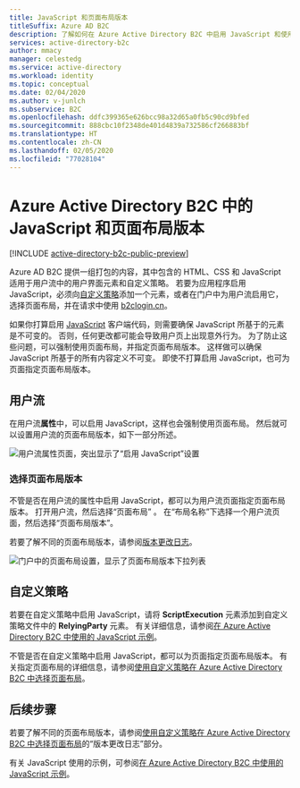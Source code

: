 ```yaml
---
title: JavaScript 和页面布局版本
titleSuffix: Azure AD B2C
description: 了解如何在 Azure Active Directory B2C 中启用 JavaScript 和使用页面布局版本。
services: active-directory-b2c
author: mmacy
manager: celestedg
ms.service: active-directory
ms.workload: identity
ms.topic: conceptual
ms.date: 02/04/2020
ms.author: v-junlch
ms.subservice: B2C
ms.openlocfilehash: ddfc399365e626bcc98a32d65a0fb5c90cd9bfed
ms.sourcegitcommit: 888cbc10f2348de401d4839a732586cf266883bf
ms.translationtype: HT
ms.contentlocale: zh-CN
ms.lasthandoff: 02/05/2020
ms.locfileid: "77028104"
---
```

# <a name="javascript-and-page-layout-versions-in-azure-active-directory-b2c"></a>Azure Active Directory B2C 中的 JavaScript 和页面布局版本

[!INCLUDE [active-directory-b2c-public-preview](../../includes/active-directory-b2c-public-preview.md)]

Azure AD B2C 提供一组打包的内容，其中包含的 HTML、CSS 和 JavaScript 适用于用户流中的用户界面元素和自定义策略。 若要为应用程序启用 JavaScript，必须向[自定义策略](custom-policy-overview.md)添加一个元素，或者在门户中为用户流启用它，选择页面布局，并在请求中使用 [b2clogin.cn](b2clogin.md)。

如果你打算启用 [JavaScript](javascript-samples.md) 客户端代码，则需要确保 JavaScript 所基于的元素是不可变的。 否则，任何更改都可能会导致用户页上出现意外行为。 为了防止这些问题，可以强制使用页面布局，并指定页面布局版本。 这样做可以确保 JavaScript 所基于的所有内容定义不可变。 即使不打算启用 JavaScript，也可为页面指定页面布局版本。

## <a name="user-flows"></a>用户流

在用户流**属性**中，可以启用 JavaScript，这样也会强制使用页面布局。 然后就可以设置用户流的页面布局版本，如下一部分所述。

![用户流属性页面，突出显示了“启用 JavaScript”设置](./media/user-flow-javascript-overview/javascript-settings.png)

### <a name="select-a-page-layout-version"></a>选择页面布局版本

不管是否在用户流的属性中启用 JavaScript，都可以为用户流页面指定页面布局版本。 打开用户流，然后选择“页面布局”  。 在“布局名称”下选择一个用户流页面，然后选择“页面布局版本”。  

若要了解不同的页面布局版本，请参阅[版本更改日志](page-layout.md#version-change-log)。

![门户中的页面布局设置，显示了页面布局版本下拉列表](./media/user-flow-javascript-overview/page-layout-version.png)

## <a name="custom-policies"></a>自定义策略

若要在自定义策略中启用 JavaScript，请将 **ScriptExecution** 元素添加到自定义策略文件中的 **RelyingParty** 元素。 有关详细信息，请参阅[在 Azure Active Directory B2C 中使用的 JavaScript 示例](javascript-samples.md)。

不管是否在自定义策略中启用 JavaScript，都可以为页面指定页面布局版本。 有关指定页面布局的详细信息，请参阅[使用自定义策略在 Azure Active Directory B2C 中选择页面布局](page-layout.md)。

## <a name="next-steps"></a>后续步骤

若要了解不同的页面布局版本，请参阅[使用自定义策略在 Azure Active Directory B2C 中选择页面布局](page-layout.md#version-change-log)的“版本更改日志”部分。 

有关 JavaScript 使用的示例，可参阅[在 Azure Active Directory B2C 中使用的 JavaScript 示例](javascript-samples.md)。

<!-- Update_Description: wording update -->